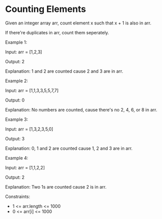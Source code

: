 # Counting Elements

Given an integer array arr, count element x such that x + 1 is also in arr.

If there're duplicates in arr, count them seperately.

 
Example 1:

Input: arr = [1,2,3]

Output: 2

Explanation: 1 and 2 are counted cause 2 and 3 are in arr.


Example 2:

Input: arr = [1,1,3,3,5,5,7,7]

Output: 0

Explanation: No numbers are counted, cause there's no 2, 4, 6, or 8 in arr.


Example 3:

Input: arr = [1,3,2,3,5,0]

Output: 3

Explanation: 0, 1 and 2 are counted cause 1, 2 and 3 are in arr.


Example 4:

Input: arr = [1,1,2,2]

Output: 2

Explanation: Two 1s are counted cause 2 is in arr.



Constraints:

* 1 <= arr.length <= 1000
* 0 <= arr[i] <= 1000
